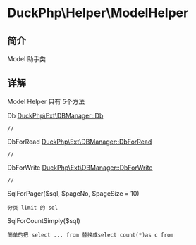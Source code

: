 # DuckPhp\Helper\ModelHelper

## 简介
Model 助手类
## 详解
Model Helper 只有 5个方法


Db [DuckPhp\Ext\DBManager::Db](Ext-DBManager.md#Db)

    // 
DbForRead [DuckPhp\Ext\DBManager::DbForRead](Ext-DBManager.md#DbForRead)

    //

DbForWrite [DuckPhp\Ext\DBManager::DbForWrite](Ext-DBManager.md#DbForWrite)

    //
SqlForPager($sql, $pageNo, $pageSize = 10)

    分页 limit 的 sql 
SqlForCountSimply($sql)
    
    简单的把 select ... from 替换成select count(*)as c from 
